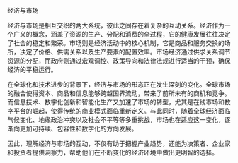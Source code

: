 经济与市场

经济与市场是相互交织的两大系统，彼此之间存在着复杂的互动关系。经济作为一个广义的概念，涵盖了资源的生产、分配和消费的全过程，它的健康发展往往决定了社会的稳定和繁荣。市场则是经济活动中的核心机制，它是商品和服务交换的场所，决定了价格、供需关系以及生产要素的配置效率。市场经济通过供求关系调节资源的分配，而政府则通过宏观调控、政策导向和法律法规进行适当的干预，确保经济的平稳运行。

在全球化和技术进步的背景下，经济与市场的形态正在发生深刻的变化。全球市场的融合使得资本、商品和信息能够跨越国界流动，带来了前所未有的商机和竞争。而信息技术、数字化创新和智能化生产又加速了市场的转型，尤其是在线市场和数字平台的崛起，使得传统的商业模式面临重新定义。与此同时，随着全球经济面临气候变化、地缘政治冲突以及社会不平等等多重挑战，市场也在适应这一变化，逐渐向更加可持续、包容性和数字化的方向发展。

因此，理解经济与市场的互动，不仅有助于把握产业趋势，还能为决策者、企业家和投资者提供洞察力，帮助他们在不断变化的经济环境中做出更明智的选择。